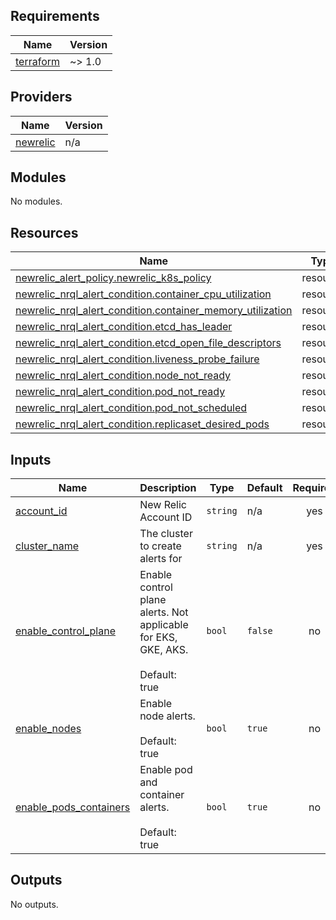 ## Requirements

| Name | Version |
|------|---------|
| <a name="requirement_terraform"></a> [terraform](#requirement\_terraform) | ~> 1.0 |

## Providers

| Name | Version |
|------|---------|
| <a name="provider_newrelic"></a> [newrelic](#provider\_newrelic) | n/a |

## Modules

No modules.

## Resources

| Name | Type |
|------|------|
| [newrelic_alert_policy.newrelic_k8s_policy](https://registry.terraform.io/providers/newrelic/newrelic/latest/docs/resources/alert_policy) | resource |
| [newrelic_nrql_alert_condition.container_cpu_utilization](https://registry.terraform.io/providers/newrelic/newrelic/latest/docs/resources/nrql_alert_condition) | resource |
| [newrelic_nrql_alert_condition.container_memory_utilization](https://registry.terraform.io/providers/newrelic/newrelic/latest/docs/resources/nrql_alert_condition) | resource |
| [newrelic_nrql_alert_condition.etcd_has_leader](https://registry.terraform.io/providers/newrelic/newrelic/latest/docs/resources/nrql_alert_condition) | resource |
| [newrelic_nrql_alert_condition.etcd_open_file_descriptors](https://registry.terraform.io/providers/newrelic/newrelic/latest/docs/resources/nrql_alert_condition) | resource |
| [newrelic_nrql_alert_condition.liveness_probe_failure](https://registry.terraform.io/providers/newrelic/newrelic/latest/docs/resources/nrql_alert_condition) | resource |
| [newrelic_nrql_alert_condition.node_not_ready](https://registry.terraform.io/providers/newrelic/newrelic/latest/docs/resources/nrql_alert_condition) | resource |
| [newrelic_nrql_alert_condition.pod_not_ready](https://registry.terraform.io/providers/newrelic/newrelic/latest/docs/resources/nrql_alert_condition) | resource |
| [newrelic_nrql_alert_condition.pod_not_scheduled](https://registry.terraform.io/providers/newrelic/newrelic/latest/docs/resources/nrql_alert_condition) | resource |
| [newrelic_nrql_alert_condition.replicaset_desired_pods](https://registry.terraform.io/providers/newrelic/newrelic/latest/docs/resources/nrql_alert_condition) | resource |

## Inputs

| Name | Description | Type | Default | Required |
|------|-------------|------|---------|:--------:|
| <a name="input_account_id"></a> [account\_id](#input\_account\_id) | New Relic Account ID | `string` | n/a | yes |
| <a name="input_cluster_name"></a> [cluster\_name](#input\_cluster\_name) | The cluster to create alerts for | `string` | n/a | yes |
| <a name="input_enable_control_plane"></a> [enable\_control\_plane](#input\_enable\_control\_plane) | Enable control plane alerts.  Not applicable for EKS, GKE, AKS.<br><br>    Default: true | `bool` | `false` | no |
| <a name="input_enable_nodes"></a> [enable\_nodes](#input\_enable\_nodes) | Enable node alerts.<br><br>    Default: true | `bool` | `true` | no |
| <a name="input_enable_pods_containers"></a> [enable\_pods\_containers](#input\_enable\_pods\_containers) | Enable pod and container alerts.<br><br>    Default: true | `bool` | `true` | no |

## Outputs

No outputs.
